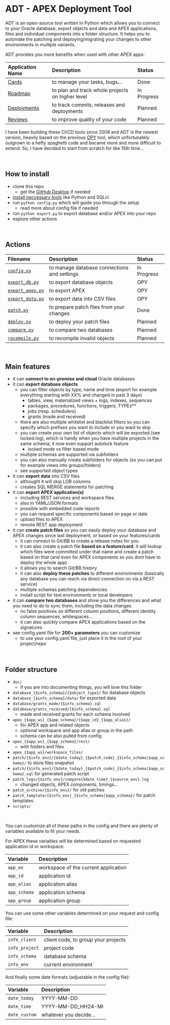 # ADT - APEX Deployment Tool

ADT is an open-source tool written in Python which allows you to connect to your Oracle database, export objects and data and APEX applications, files and individual components into a folder structure.
It helps you to automate the patching and deploying/migrating your changes to other environments in multiple variants.

ADT provides you more benefits when used with other APEX apps:

| Application Name                                              | Description                                       | Status
| :---------------                                              | :----------                                       | :-----
| [Cards](https://github.com/jkvetina/MASTER_TASKS)             | to manage your tasks, bugs...                     | Done
| [Roadmap](https://github.com/jkvetina/MASTER_ROADMAPS)        | to plan and track whole projects on higher level  | In Progress
| [Deployments](https://github.com/jkvetina/MASTER_DEPLOYMENTS) | to track commits, releases and deployments        | Planned
| [Reviews](https://github.com/jkvetina/MASTER_REVIEWS)         | to improve quality of your code                   | Planned

I have been building these CI/CD tools since 2008 and ADT is the newest version, heavily based on the previous [OPY](https://github.com/jkvetina/OPY/tree/master) tool, which unfortunately outgrown to a hefty spaghetti code and became more and more difficult to extend. So, I have decided to start from scratch for like 15th time...

&nbsp;

## How to install

- clone this repo
    - get the [GitHub Desktop](https://desktop.github.com) if needed
- [install neccessary tools](./doc/install.md) like Python and SQLcl
- run `python config.py` which will guide you through the setup
    - read more about config file if needed
- run `python export.py` to export database and/or APEX into your repo
- explore other actions

&nbsp;

## Actions
| Filename                                 | Description                                    | Status
| :-------                                 | :----------                                    | :-----
| [`config.py`](./doc/config.md)           | to manage database connections and settings    | In Progress
| [`export_db.py`](./doc/export_db.md)     | to export database objects                     | OPY
| [`export_apex.py`](./doc/export_apex.md) | to export APEX                                 | OPY
| [`export_data.py`](./doc/export_data.md) | to export data into CSV files                  | OPY
| [`patch.py`](./doc/patch.md)             | to prepare patch files from your changes       | Done
| [`deploy.py`](./doc/deploy.md)           | to deploy your patch files                     | Planned
| [`compare.py`](./doc/compare.md)         | to compare two databases                       | Planned
| [`recompile.py`](./doc/recompile.md)     | to recompile invalid objects                   | Planned

&nbsp;

## Main features

- it can __connect to on-premise and cloud__ Oracle databases
- it can __export database objects__
    - you can filter objects by type, name and time (export for example everything starting with XX% and changed in past 3 days)
        - tables, view, materialized views + logs, indexes, sequences
        - packages, procedures, functions, triggers, TYPEs**
        - jobs (resp. schedulers)
        - grants (made and received)
    - there are also multiple whitelist and blacklist filters so you can specify which prefixes you want to include or you want to skip
    - you can create your own list of objects which will be exported (see locked.log), which is handy when you have multiple projects in the same schema; it now even support autolock feature
        - locked mode vs filter based mode
    - multiple schemas are supported via subfolders
    - you can also manually create subfolders for objects (so you can put for example views into groups/folders)
    - see supported object types
- it can __export data__ into CSV files
    - althought it will skip LOB columns
    - creates SQL MERGE statements for patching
- it can __export APEX application(s)__
    - including REST services and workspace files
    - also in YAML/JSON formats
    - possible with embedded code reports
    - you can request specific components based on page or date
    - upload files to APEX
    - remote REST app deployment
- it can __create patch files__ so you can easily deploy your database and APEX changes since last deployment, or based on your features/cards
    - it can connect to Git/BB to create a release notes for you
    - it can also create a patch file __based on a feature/card__, it will lookup which files were committed under that name and create a patch based on that (and even for APEX components so you dont have to deploy the whole app)
    - it allows you to search Git/BB history
    - it can also __deploy these patches__ to different environments (basically any database you can reach via direct connection on via a REST service)
    - multiple schemas patching dependencies
    - install script for test environments or local developers
- it can __compare two databases__ and show you the differences and what you need to do to sync them, including the data changes
    - no false positives on different column positions, different identity column sequences, whitespaces...
    - it can also quickly compare APEX applications based on the signatures
- see config.yaml file for __200+ parameters__ you can customize
    - to use your config.yaml file, just place it in the root of your project/repo

&nbsp;

## Folder structure

- `doc/`
    - if you are into documenting things, you will love this folder
- `database_{$info_schema}/{$object_type}/` for database objects
- `database_{$info_schema}/data/` for exported data
- `database/grants_made/{$info_schema}.sql`
- `database/grants_received/{$info_schema}.sql`
    - made and received grants for each schema involved
- `apex_{$app_ws}_{$app_schema}/{$app_id}_{$app_alias}/`
    - for APEX app and related objects
    - optional workspace and app alias or group in the path
    - schema can be also pulled from config
- `apex_{$app_ws}_{$app_schema}/rest/`
    - with folders and files
- `apex_{$app_ws}/workspace_files/`
- `patch/{$info_env}/{$date_today}_{$patch_code}_{$info_schema|$app_schema}/` to store files snapshot
- `patch/{$info_env}/{$date_today}_{$patch_code}_{$info_schema|$app_schema}.sql` for generated patch script
- `patch_logs/{$info_env}/compare{$date_time}_{$source_env}.log`
    - changed objects, APEX components, timings...
- `patch_archive/{$info_env}/` for old patches
- `patch_template/{$info_env}_{$info_schema|$app_schema}/` for patch templates
- `scripts/`

&nbsp;

You can customize all of these paths in the config and there are plenty of variables available to fit your needs.

For APEX these variables will be determined based on requested application id or workspace:

| Variable       | Description
| :------------- | :----------
| `app_ws`       | workspace of the current application
| `app_id`       | application id
| `app_alias`    | application alias
| `app_schema`   | application schema
| `app_group`    | application group

You can use some other variables determined on your request and config file:

| Variable       | Description
| :------------- | :----------
| `info_client`  | client code, to group your projects
| `info_project` | project code
| `info_schema`  | database schema
| `info_env`     | current environment

And finally some date formats (adjustable in the config file):

| Variable       | Description
| :------------- | :----------
| `date_today`   | YYYY-MM-DD
| `date_time`    | YYYY-MM-DD_HH24-MI
| `date_custom`  | whatever you decide...
